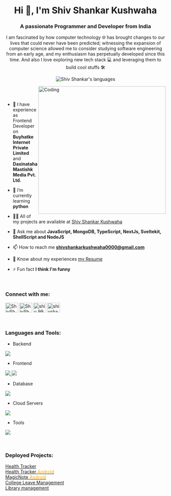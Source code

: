 
<h1 align="center">Hi 👋, I'm Shiv Shankar Kushwaha</h1>
<h3 align="center">A passionate Programmer and Developer from India</h3>
<p align="center">I am fascinated by how computer technology 🌐 has brought changes to our lives that could never have been predicted; witnessing the expansion of computer science allowed me to consider studying software engineering from an early age, and my enthusiasm has perpetually developed since this time. And also I love exploring new tech stack 💻 and leveraging them to build cool stuffs 🛠️</p>
<p align="center">  
 <img src="https://img.shields.io/badge/Languages-C | C++ | JavaScript |  Typescript | Node | React | React Native| NextJs| -blue.svg" alt="Shiv Shankar's languages" />
</p>

<img align="right" alt="Coding" width="400" src="https://user-images.githubusercontent.com/74038190/229223263-cf2e4b07-2615-4f87-9c38-e37600f8381a.gif">
<br><br>

- 🔭 I have experience as Frontend Developer on **Buyhatke Internet Private Limited** and **Daxinataha Mastishk Media Pvt. Ltd.**

- 🌱 I’m currently learning **python**

- 👨‍💻 All of my projects are available at [Shiv Shankar Kushwaha](https://shivshankar.vercel.app/)

- 💬 Ask me about **JavaScript, MongoDB, TypeScript, NextJs, Sveltekit, ShellScript and NodeJS**

- 📫 How to reach me **shivshankarkushwaha0000@gmail.com**

- 📄 Know about my experiences [my Resume](https://drive.google.com/file/d/1adn3y4KVdmofQUUlhWnxfwcyIayq0pUi/view?usp=sharing)

- ⚡ Fun fact **I think I'm funny**

<br>
<h3 align="left">Connect with me:</h3>
<p align="left">
 <a href="https://twitter.com/codessk" target="blank"><img align="center" src="https://raw.githubusercontent.com/rahuldkjain/github-profile-readme-generator/master/src/images/icons/Social/twitter.svg" alt="ShivSha77163441" height="30" width="40" /></a>
<a href="https://www.linkedin.com/in/shiv-shankar-kushwaha-4083a3250/" target="blank"><img align="center" src="https://raw.githubusercontent.com/rahuldkjain/github-profile-readme-generator/master/src/images/icons/Social/linked-in-alt.svg" alt="ShivShankarKushwaha" height="30" width="40" /></a>
<a href="https://www.codechef.com/users/shiv_9956" target="blank"><img align="center" src="https://cdn.jsdelivr.net/npm/simple-icons@3.1.0/icons/codechef.svg" alt="shiv_9956" height="30" width="40" /></a>
<a href="https://www.leetcode.com/shivshankarkushwaha0000" target="blank"><img align="center" src="https://raw.githubusercontent.com/rahuldkjain/github-profile-readme-generator/master/src/images/icons/Social/leet-code.svg" alt="shivshankarkushwaha0000" height="30" width="40" /></a>
</p>
<br>
<h3 align="left">Languages and Tools:</h3>

- Backend
<p align="left">
  <a href="https://skillicons.dev">
    <img src="https://skillicons.dev/icons?i=c,cpp,nodejs,express,redis" />
    
    
  </a>
</p>

- Frontend
<p align="left">
  <a href="https://skillicons.dev" style="">
    <img src="https://skillicons.dev/icons?i=ts,js,react,nextjs,redux,tailwind,materialui,vite" />
    <img style="filter:grayscale(.7)" src="https://skillicons.dev/icons?i=react" />
    <!-- React Native -->
  </a>
</p>

- Database
<p align="left">
  <a href="https://skillicons.dev">
    <img src="https://skillicons.dev/icons?i=mongodb,mysql" />
  </a>
</p>

- Cloud Servers
<p align="left">
  <a href="https://skillicons.dev">
    <img src="https://skillicons.dev/icons?i=gcp,firebase" />
  </a>
</p>

- Tools
<p align="left">
  <a href="https://skillicons.dev">
    <img src="https://skillicons.dev/icons?i=git,github,figma,vscode,postman,linux" />
  </a>
</p>

<br/>
<h3 align="left">Deployed Projects:</h3>
<a href="https://healthtracker-jwpl.onrender.com/">Health Tracker</a> <br/>
<a href="https://drive.google.com/file/d/1jpKVyNdhwllFdUbMy5LDhiiCzZc1lpUe/view?usp=sharing">Health Tracker <span style="color:orange">Android</span></a> <br/>
<a href="https://drive.google.com/file/d/1Mxy37ChPjAbJ8sA5MRz5nPUd6Kt34Da1/view?usp=drive_link">MagicNote <span style="color:orange">Android</span></a> <br/>
<a href="https://collegeleave.onrender.com/">College Leave Management</a> <br/>
<a href="http://iiitlibrary.onrender.com/">Library management</a> <br/>
